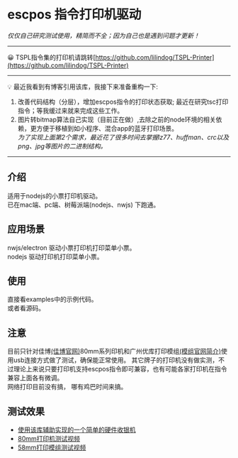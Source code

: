 # escpos 指令打印机驱动

*仅仅自己研究测试使用，精简而不全；因为自己也是遇到问题才更新！*   

---

😀 TSPL指令集的打印机请跳转[https://github.com/lilindog/TSPL-Printer](https://github.com/lilindog/TSPL-Printer)

---


💡 最近我看到有博客引用该库，我接下来准备重构一下:     
1. 改善代码结构（分层），增加escpos指令的打印状态获取; 最近在研究tsc打印指令；等我缓过来就来完成这些工作。     
2. 图片转bitmap算法自己实现（目前正在做）,去除之前的node环境的相关依赖，更方便于移植到如小程序、混合app的蓝牙打印场景。       
*为了实现上面第2个需求，最近花了很多时间去掌握lz77、huffman、crc以及png、jpg等图片的二进制结构。*   

---

## 介绍
适用于nodejs的小票打印机驱动。  
已在mac端、pc端、树莓派端(nodejs、nwjs) 下跑通。  

## 应用场景
nwjs/electron 驱动小票打印机打印菜单小票。   
nodejs 驱动打印机打印菜单小票。   

## 使用
直接看examples中的示例代码。  
或者看源码。  

## 注意
目前只针对佳博[(佳博官网)](http://cn.gainscha.com/default.php)80mm系列印机和广州优库打印模组[(模组官网简介)](http://www.chinayoko.com/index.php?m=Product&a=show&id=251)使用usb连接方式做了测试，确保能正常使用。
其它牌子的打印机没有做实测，不过理论上来说只要打印机支持escpos指令即可兼容，也有可能各家打印机在指令兼容上面各有微调。   
网络打印目前没有搞， 哪有鸡巴时间来搞。

## 测试效果
* [使用该库辅助实现的一个简单的硬件收银机](https://www.bilibili.com/video/BV1AB4y1K7cW/)      
* [80mm打印机测试视频](https://www.bilibili.com/video/BV1Xo4y1d7pf/)     
* [58mm打印模组测试视频](https://www.bilibili.com/video/BV1uN411d7KU/)   
